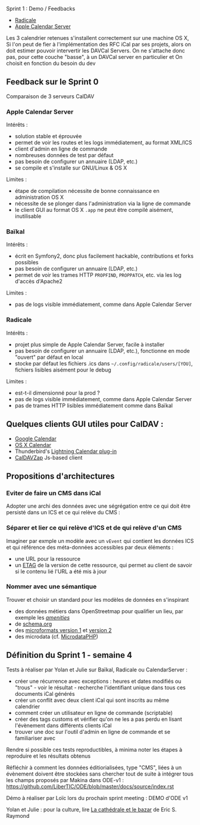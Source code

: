 

Sprint 1 : Demo / Feedbacks 

- [Radicale](radicale.org)
- [Apple Calendar Server](http://calendarserver.org/)

Les 3 calendrier retenues s'installent correctement sur une machine OS X,
Si l'on peut de fier à l'implémentation des RFC iCal par ses projets,
alors on doit estimer pouvoir intervertir les DAVCal Servers.
On ne s'attache donc pas, pour cette couche "basse", à un DAVCal server en particulier et 
On choisit en fonction du besoin du dev

## Feedback sur le Sprint 0

Comparaison de 3 serveurs CalDAV

### Apple Calendar Server 

Intérêts : 

- solution stable et éprouvée
- permet de voir les routes et les logs immédiatement, au format XML/ICS
- client d'admin en ligne de commande
- nombreuses données de test par défaut
- pas besoin de configurer un annuaire (LDAP, etc.)
- se compile et s'installe sur GNU/Linux & OS X

Limites :

- étape de compilation nécessite de bonne connaissance en administration OS X
- nécessite de se plonger dans l'administration via la ligne de commande
- le client GUI au format OS X `.app` ne peut être compilé aisément, inutilisable

### Baïkal 

Intérêts : 

- écrit en Symfony2, donc plus facilement hackable, contributions et forks possibles
- pas besoin de configurer un annuaire (LDAP, etc.)
- permet de voir les trames HTTP `PROPFIND`, `PROPPATCH`, etc. via les log d'accès d'Apache2

Limites : 

- pas de logs visible immédiatement, comme dans Apple Calendar Server 

### Radicale

Intérêts : 

- projet plus simple de Apple Calendar Server, facile à installer
- pas besoin de configurer un annuaire (LDAP, etc.), fonctionne en mode "ouvert" par défaut en local
- stocke par défaut les fichiers .ics dans `~/.config/radicale/users/[YOU]`, fichiers lisibles aisément pour le debug

Limites : 

- est-t-il dimensionné pour la prod ?
- pas de logs visible immédiatement, comme dans Apple Calendar Server 
- pas de trames HTTP lisibles immédiatement comme dans Baïkal

## Quelques clients GUI utiles pour CalDAV :

- [Google Calendar](https://www.google.com/calendar)
- [OS X Calendar](http://www.apple.com/osx/apps/#calendar)
- Thunderbird's [Lightning Calendar plug-in](https://www.mozilla.org/en-US/projects/calendar/)
- [CalDAVZap](https://www.inf-it.com/open-source/clients/caldavzap/) Js-based client

## Propositions d'architectures

### Eviter de faire un CMS dans iCal

Adopter une archi des données avec une ségrégation entre ce qui doit être persisté dans un ICS et ce qui relève du CMS :

### Séparer et lier ce qui relève d'ICS et de qui relève d'un CMS

Imaginer par exmple un modèle avec un `vEvent` qui contient les données ICS
et qui référence des méta-données accessibles par deux éléments : 

- une URL pour la ressource 
- un [ETAG](http://en.wikipedia.org/wiki/HTTP_ETag) de la version de cette ressource, qui permet au client de savoir si le contenu lié l'URL a été mis à jour

### Nommer avec une sémantique

Trouver et choisir un standard pour les modèles de données en s'inspirant 

- des données métiers dans OpenStreetmap pour qualifier un lieu, par exemple les _[amenities](http://wiki.openstreetmap.org/wiki/Key:amenity)_
- de [schema.org](http://schema.org)
- des [microformats version 1](http://microformats.org) et [version 2](http://microformats.org/wiki/microformats2)
- des microdata (cf. [MicrodataPHP](https://github.com/linclark/MicrodataPHP))

## Définition du Sprint 1 - semaine 4

Tests à réaliser par Yolan et Julie sur Baïkal, Radicale ou CalendarServer :

- créer une récurrence avec exceptions : heures et dates modifiés ou "trous" - voir le résultat - recherche l'identifiant unique dans tous ces documents iCal générés
- créer un conflit avec  deux client iCal qui sont inscrits au même calendrier
- comment créer un utilisateur en ligne de commande (scriptable)
- créer des tags customs et vérifier qu'on ne les a pas perdu en lisant l'évènement dans différents clients iCal
- trouver une doc sur l'outil d'admin en ligne de commande et se familiariser avec

Rendre si possible ces tests reproductibles, à minima noter les étapes à reproduire et les résultats obtenus

Réfléchir à comment les données éditiorialisées, type "CMS", liées à un évènement doivent être stockées
sans chercher tout de suite à intégrer tous les champs proposés par Makina dans ODE-v1 : 
https://github.com/LiberTIC/ODE/blob/master/docs/source/index.rst

Démo à réaliser par Loïc lors du prochain sprint meeting : DEMO d'ODE v1

Yolan et Julie : pour la culture, lire [La cathédrale et le bazar](http://www.linux-france.org/article/these/cathedrale-bazar/cathedrale-bazar_monoblock.html) de Eric S. Raymond
